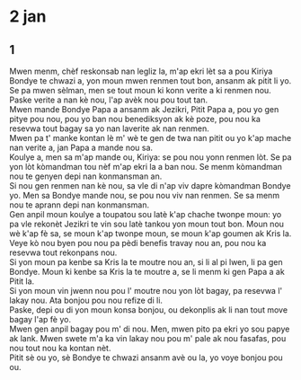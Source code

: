 <h1 class='title'>2 jan</h1>
<h2 class='chapter'>1</h2>
<div class='block'>
<div class='verse'>Mwen menm, chèf reskonsab nan legliz la, m'ap ekri lèt sa a pou Kiriya Bondye te chwazi a, yon moun mwen renmen tout bon, ansanm ak pitit li yo. Se pa mwen sèlman, men se tout moun ki konn verite a ki renmen nou.</div>
<div class='verse'>Paske verite a nan kè nou, l'ap avèk nou pou tout tan.</div>
<div class='verse'>Mwen mande Bondye Papa a ansanm ak Jezikri, Pitit Papa a, pou yo gen pitye pou nou, pou yo ban nou benediksyon ak kè poze, pou nou ka resevwa tout bagay sa yo nan laverite ak nan renmen.</div>
<div class='verse'>Mwen pa t' manke kontan lè m' wè te gen de twa nan pitit ou yo k'ap mache nan verite a, jan Papa a mande nou sa.</div>
<div class='verse'>Koulye a, men sa m'ap mande ou, Kiriya: se pou nou yonn renmen lòt. Se pa yon lòt kòmandman tou nèf m'ap ekri la a ban nou. Se menm kòmandman nou te genyen depi nan konmansman an.</div>
<div class='verse'>Si nou gen renmen nan kè nou, sa vle di n'ap viv dapre kòmandman Bondye yo. Men sa Bondye mande nou, se pou nou viv nan renmen. Se sa menm nou te aprann depi nan konmansman.</div>
<div class='verse'>Gen anpil moun koulye a toupatou sou latè k'ap chache twonpe moun: yo pa vle rekonèt Jezikri te vin sou latè tankou yon moun tout bon. Moun nou wè k'ap fè sa, se moun k'ap twonpe moun, se moun k'ap goumen ak Kris la.</div>
<div class='verse'>Veye kò nou byen pou nou pa pèdi benefis travay nou an, pou nou ka resevwa tout rekonpans nou.</div>
<div class='verse'>Si yon moun pa kenbe sa Kris la te moutre nou an, si li al pi lwen, li pa gen Bondye. Moun ki kenbe sa Kris la te moutre a, se li menm ki gen Papa a ak Pitit la.</div>
<div class='verse'>Si yon moun vin jwenn nou pou l' moutre nou yon lòt bagay, pa resevwa l' lakay nou. Ata bonjou pou nou refize di li.</div>
<div class='verse'>Paske, depi ou di yon moun konsa bonjou, ou dekonplis ak li nan tout move bagay l'ap fè yo.</div>
<div class='verse'>Mwen gen anpil bagay pou m' di nou. Men, mwen pito pa ekri yo sou papye ak lank. Mwen swete m'a ka vin lakay nou pou m' pale ak nou fasafas, pou nou tout nou ka kontan nèt.</div>
<div class='verse'>Pitit sè ou yo, sè Bondye te chwazi ansanm avè ou la, yo voye bonjou pou ou.</div>
</div>